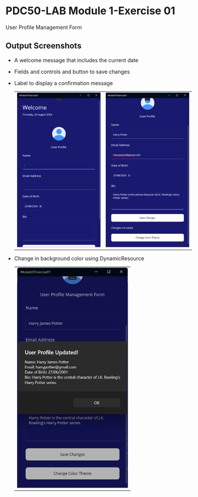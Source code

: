 # PDC50-LAB Module 1-Exercise 01
User Profile Management Form

## Output Screenshots
* A welcome message that includes the current date
* Fields and controls and button to save changes
* Label to display a confirmation message
  <table>
    <tr>
      <td><img src="Screenshots/1.png" width="300"/></td>
      <td><img src="Screenshots/2.png" width="300"/></td>
    </tr>
  </table>

* Change in background color using DynamicResource
  <table>
    <tr>
      <td><img src="Screenshots/Screenshot 3.png" width="300"/></td>
    </tr>
  </table>
